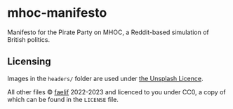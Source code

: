 # mhoc-manifesto
Manifesto for the Pirate Party on MHOC, a Reddit-based simulation of British politics.

Licensing
--------

Images in the `headers/` folder are used under [the Unsplash Licence](https://unsplash.com/license).

All other files © [faelif](https://github.com/faelif) 2022-2023 and licenced to you under CC0, a copy of which can be found in the `LICENSE` file.
